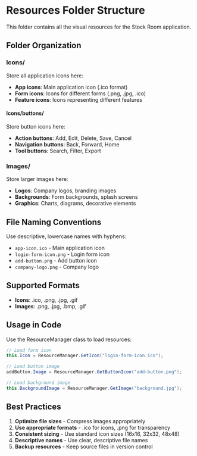 # Resources Folder Structure

This folder contains all the visual resources for the Stock Room application.

## Folder Organization

### Icons/
Store all application icons here:
- **App icons**: Main application icon (.ico format)
- **Form icons**: Icons for different forms (.png, .jpg, .ico)
- **Feature icons**: Icons representing different features

#### Icons/buttons/
Store button icons here:
- **Action buttons**: Add, Edit, Delete, Save, Cancel
- **Navigation buttons**: Back, Forward, Home
- **Tool buttons**: Search, Filter, Export

### Images/
Store larger images here:
- **Logos**: Company logos, branding images
- **Backgrounds**: Form backgrounds, splash screens
- **Graphics**: Charts, diagrams, decorative elements

## File Naming Conventions

Use descriptive, lowercase names with hyphens:
- `app-icon.ico` - Main application icon
- `login-form-icon.png` - Login form icon
- `add-button.png` - Add button icon
- `company-logo.png` - Company logo

## Supported Formats

- **Icons**: .ico, .png, .jpg, .gif
- **Images**: .png, .jpg, .bmp, .gif

## Usage in Code

Use the ResourceManager class to load resources:

```csharp
// Load form icon
this.Icon = ResourceManager.GetIcon("login-form-icon.ico");

// Load button image
addButton.Image = ResourceManager.GetButtonIcon("add-button.png");

// Load background image
this.BackgroundImage = ResourceManager.GetImage("background.jpg");
```

## Best Practices

1. **Optimize file sizes** - Compress images appropriately
2. **Use appropriate formats** - .ico for icons, .png for transparency
3. **Consistent sizing** - Use standard icon sizes (16x16, 32x32, 48x48)
4. **Descriptive names** - Use clear, descriptive file names
5. **Backup resources** - Keep source files in version control